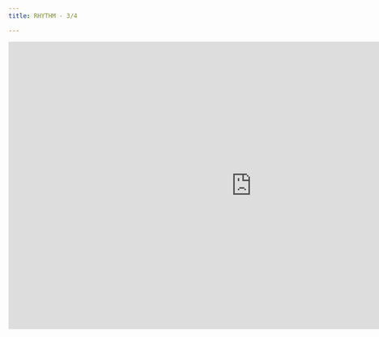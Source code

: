 ```yaml
---
title: RHYTHM - 3/4

---
```

<iframe src="https://docs.google.com/presentation/d/e/2PACX-1vSU3g0Dg4IgfBYE14al5XucsXuVyzXtVJOPqRSPk4TCwGT9wfHAlaYwR5OyPud6Tlo-heoBMUNulf_s/embed?start=false&loop=false&delayms=3000" frameborder="0" width="960" height="569" allowfullscreen="true" mozallowfullscreen="true" webkitallowfullscreen="true"></iframe>